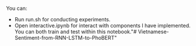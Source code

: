 You can:
- Run run.sh for conducting experiments.
- Open interactive.ipynb for interact with components I have implemented. You can both train and test within this notebook."# Vietnamese-Sentiment-from-RNN-LSTM-to-PhoBERT" 
